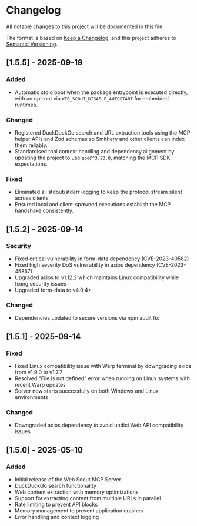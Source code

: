 # Changelog

All notable changes to this project will be documented in this file.

The format is based on [Keep a Changelog](https://keepachangelog.com/en/1.0.0/),
and this project adheres to [Semantic Versioning](https://semver.org/spec/v2.0.0.html).

## [1.5.5] - 2025-09-19

### Added
- Automatic stdio boot when the package entrypoint is executed directly, with an opt-out via `WEB_SCOUT_DISABLE_AUTOSTART` for embedded runtimes.

### Changed
- Registered DuckDuckGo search and URL extraction tools using the MCP helper APIs and Zod schemas so Smithery and other clients can index them reliably.
- Standardised tool context handling and dependency alignment by updating the project to use `zod@^3.23.8`, matching the MCP SDK expectations.

### Fixed
- Eliminated all stdout/stderr logging to keep the protocol stream silent across clients.
- Ensured local and client-spawned executions establish the MCP handshake consistently.

## [1.5.2] - 2025-09-14

### Security
- Fixed critical vulnerability in form-data dependency (CVE-2023-40582)
- Fixed high severity DoS vulnerability in axios dependency (CVE-2023-45857)
- Upgraded axios to v1.12.2 which maintains Linux compatibility while fixing security issues
- Upgraded form-data to v4.0.4+ 

### Changed
- Dependencies updated to secure versions via npm audit fix

## [1.5.1] - 2025-09-14

### Fixed
- Fixed Linux compatibility issue with Warp terminal by downgrading axios from v1.9.0 to v1.7.7
- Resolved "File is not defined" error when running on Linux systems with recent Warp updates
- Server now starts successfully on both Windows and Linux environments

### Changed
- Downgraded axios dependency to avoid undici Web API compatibility issues

## [1.5.0] - 2025-05-10

### Added
- Initial release of the Web Scout MCP Server
- DuckDuckGo search functionality
- Web content extraction with memory optimizations
- Support for extracting content from multiple URLs in parallel
- Rate limiting to prevent API blocks
- Memory management to prevent application crashes
- Error handling and context logging
